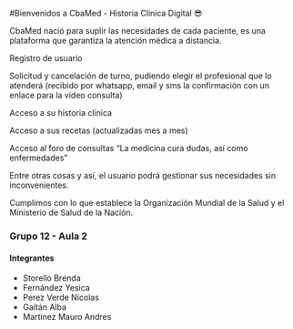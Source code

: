 #Bienvenidos a CbaMed - Historia Clinica Digital 😎

CbaMed nació para suplir las necesidades de cada paciente, es una plataforma que garantiza la atención médica a distancia.

Registro de usuario

Solicitud y cancelación de turno, pudiendo elegir el profesional que lo atenderá (recibido por whatsapp, email y sms la confirmación con un enlace para la video consulta)

Acceso a su historia clínica

Acceso a sus recetas (actualizadas mes a mes)

Acceso al foro de consultas “La medicina cura dudas, así como enfermedades”

Entre otras cosas y así, el usuario podrá gestionar sus necesidades sin inconvenientes.

Cumplimos con lo que establece la Organización Mundial de la Salud y el Ministerio de Salud de la Nación.

### Grupo 12 - Aula 2 
#### Integrantes

- Storello Brenda
- Fernández Yesica
- Perez Verde Nicolas
- Gaitán Alba
- Martinez Mauro Andres
